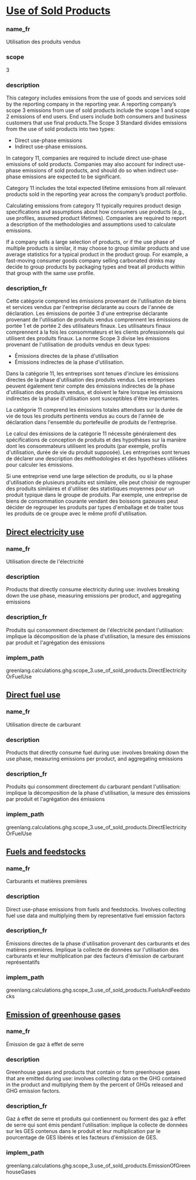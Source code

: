 # [Use of Sold Products](#use-of-sold-products)

### name_fr

Utilisation des produits vendus

### scope

3

### description

This category includes emissions from the use of goods and services sold by the reporting company in the reporting year. A reporting company’s scope 3 emissions from use of sold products include the scope 1 and scope 2 emissions of end users. End users include both consumers and business customers that use final products.The Scope 3 Standard divides emissions from the use of sold products into two types: 

- Direct use-phase emissions
- Indirect use-phase emissions. 

In category 11, companies are required to include direct use-phase emissions of sold products. Companies may also account for indirect use-phase emissions of sold products, and should do so when indirect use-phase emissions are expected to be significant. 

Category 11 includes the total expected lifetime emissions from all relevant products sold in the reporting year across the company’s product portfolio.

Calculating emissions from category 11 typically requires product design specifications and assumptions about how consumers use products (e.g., use profiles, assumed product lifetimes). Companies are required to report a description of the methodologies and assumptions used to calculate emissions.

If a company sells a large selection of products, or if the use phase of multiple products is similar, it may choose to group similar products and use average statistics for a typical product in the product group. For example, a fast-moving consumer goods company selling carbonated drinks may decide to group products by packaging types and treat all products within that group with the same use profile.

### description_fr

Cette catégorie comprend les émissions provenant de l'utilisation de biens et services vendus par l'entreprise déclarante au cours de l'année de déclaration. Les émissions de portée 3 d'une entreprise déclarante provenant de l'utilisation de produits vendus comprennent les émissions de portée 1 et de portée 2 des utilisateurs finaux. Les utilisateurs finaux comprennent à la fois les consommateurs et les clients professionnels qui utilisent des produits finaux. La norme Scope 3 divise les émissions provenant de l'utilisation de produits vendus en deux types:

- Émissions directes de la phase d'utilisation
- Émissions indirectes de la phase d'utilisation.

Dans la catégorie 11, les entreprises sont tenues d'inclure les émissions directes de la phase d'utilisation des produits vendus. Les entreprises peuvent également tenir compte des émissions indirectes de la phase d'utilisation des produits vendus, et doivent le faire lorsque les émissions indirectes de la phase d'utilisation sont susceptibles d'être importantes.

La catégorie 11 comprend les émissions totales attendues sur la durée de vie de tous les produits pertinents vendus au cours de l'année de déclaration dans l'ensemble du portefeuille de produits de l'entreprise.

Le calcul des émissions de la catégorie 11 nécessite généralement des spécifications de conception de produits et des hypothèses sur la manière dont les consommateurs utilisent les produits (par exemple, profils d'utilisation, durée de vie du produit supposée). Les entreprises sont tenues de déclarer une description des méthodologies et des hypothèses utilisées pour calculer les émissions.

Si une entreprise vend une large sélection de produits, ou si la phase d'utilisation de plusieurs produits est similaire, elle peut choisir de regrouper des produits similaires et d'utiliser des statistiques moyennes pour un produit typique dans le groupe de produits. Par exemple, une entreprise de biens de consommation courante vendant des boissons gazeuses peut décider de regrouper les produits par types d'emballage et de traiter tous les produits de ce groupe avec le même profil d'utilisation.

## [Direct electricity use](#direct-electricity-use)

### name_fr

Utilisation directe de l'électricité

### description

Products that directly consume electricity during use: involves breaking down the use phase, measuring emissions per product, and aggregating emissions 

### description_fr

Produits qui consomment directement de l'électricité pendant l'utilisation: implique la décomposition de la phase d'utilisation, la mesure des émissions par produit et l'agrégation des émissions

### implem_path

greenlang.calculations.ghg.scope_3.use_of_sold_products.DirectElectricityOrFuelUse

## [Direct fuel use](#direct-fuel-use)

### name_fr

Utilisation directe de carburant

### description

Products that directly consume fuel during use: involves breaking down the use phase, measuring emissions per product, and aggregating emissions

### description_fr

Produits qui consomment directement du carburant pendant l'utilisation: implique la décomposition de la phase d'utilisation, la mesure des émissions par produit et l'agrégation des émissions

### implem_path

greenlang.calculations.ghg.scope_3.use_of_sold_products.DirectElectricityOrFuelUse

## [Fuels and feedstocks](#fuels-and-feedstocks)

### name_fr

Carburants et matières premières

### description

Direct use-phase emissions from fuels and feedstocks. Involves collecting fuel use data and multiplying them by representative fuel emission factors 

### description_fr

Émissions directes de la phase d'utilisation provenant des carburants et des matières premières. Implique la collecte de données sur l'utilisation des carburants et leur multiplication par des facteurs d'émission de carburant représentatifs

### implem_path

greenlang.calculations.ghg.scope_3.use_of_sold_products.FuelsAndFeedstocks

## [Emission of greenhouse gases](#emission-of-greenhouse-gases)

### name_fr

Émission de gaz à effet de serre

### description

Greenhouse gases and products that contain or form greenhouse gases that are emitted during use: involves collecting data on the GHG contained in the product and multiplying them by the percent of GHGs released and GHG emission factors. 

### description_fr

Gaz à effet de serre et produits qui contiennent ou forment des gaz à effet de serre qui sont émis pendant l'utilisation: implique la collecte de données sur les GES contenus dans le produit et leur multiplication par le pourcentage de GES libérés et les facteurs d'émission de GES.

### implem_path

greenlang.calculations.ghg.scope_3.use_of_sold_products.EmissionOfGreenhouseGases
